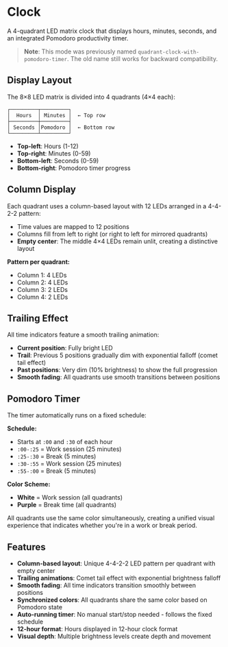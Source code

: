 # Clock

A 4-quadrant LED matrix clock that displays hours, minutes, seconds, and an integrated Pomodoro productivity timer.

> **Note**: This mode was previously named `quadrant-clock-with-pomodoro-timer`. The old name still works for backward compatibility.

## Display Layout

The 8×8 LED matrix is divided into 4 quadrants (4×4 each):

```
┌─────────┬─────────┐
│  Hours  │ Minutes │  ← Top row
├─────────┼─────────┤
│ Seconds │Pomodoro │  ← Bottom row
└─────────┴─────────┘
```

- **Top-left**: Hours (1-12)
- **Top-right**: Minutes (0-59)
- **Bottom-left**: Seconds (0-59)
- **Bottom-right**: Pomodoro timer progress

## Column Display

Each quadrant uses a column-based layout with 12 LEDs arranged in a 4-4-2-2 pattern:
- Time values are mapped to 12 positions
- Columns fill from left to right (or right to left for mirrored quadrants)
- **Empty center**: The middle 4×4 LEDs remain unlit, creating a distinctive layout

**Pattern per quadrant:**
- Column 1: 4 LEDs
- Column 2: 4 LEDs
- Column 3: 2 LEDs
- Column 4: 2 LEDs

## Trailing Effect

All time indicators feature a smooth trailing animation:
- **Current position**: Fully bright LED
- **Trail**: Previous 5 positions gradually dim with exponential falloff (comet tail effect)
- **Past positions**: Very dim (10% brightness) to show the full progression
- **Smooth fading**: All quadrants use smooth transitions between positions

## Pomodoro Timer

The timer automatically runs on a fixed schedule:

**Schedule:**
- Starts at `:00` and `:30` of each hour
- `:00-:25` = Work session (25 minutes)
- `:25-:30` = Break (5 minutes)
- `:30-:55` = Work session (25 minutes)
- `:55-:00` = Break (5 minutes)

**Color Scheme:**
- **White** = Work session (all quadrants)
- **Purple** = Break time (all quadrants)

All quadrants use the same color simultaneously, creating a unified visual experience that indicates whether you're in a work or break period.

## Features

- **Column-based layout**: Unique 4-4-2-2 LED pattern per quadrant with empty center
- **Trailing animations**: Comet tail effect with exponential brightness falloff
- **Smooth fading**: All time indicators transition smoothly between positions
- **Synchronized colors**: All quadrants share the same color based on Pomodoro state
- **Auto-running timer**: No manual start/stop needed - follows the fixed schedule
- **12-hour format**: Hours displayed in 12-hour clock format
- **Visual depth**: Multiple brightness levels create depth and movement
